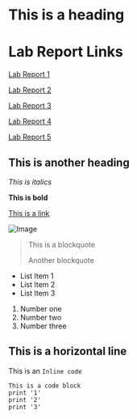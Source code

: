 # This is a heading
# Lab Report Links
[Lab Report 1](https://ejoa27.github.io/CSE15L/cse-15l-lab-report-1.html)

[Lab Report 2](https://ejoa27.github.io/CSE15L/cse-15l-lab-report-2.html)

[Lab Report 3](https://ejoa27.github.io/CSE15L/cse-15l-lab-report-3-week-6.html)

[Lab Report 4](https://ejoa27.github.io/CSE15L/cse-15l-lab-report-4.html)

[Lab Report 5](https://ejoa27.github.io/CSE15L/cse-15l-lab-report-5.html)
## This is another heading

*This is italics*

**This is bold**

[This is a link](https://canvas.ucsd.edu/)


![Image](https://media.istockphoto.com/photos/library-on-the-campus-of-ucsd-picture-id1353684223?k=20&m=1353684223&s=612x612&w=0&h=MNJ2StKhAG_J4SPm4JdQV5KMPW87YzNrCSECddIywYo=)

> This is a blockquote
> 
> Another blockquote

* List Item 1
* List Item 2
* List Item 3

1. Number one
2. Number two
3. Number three

This is a horizontal line
---

This is an `Inline code`
```
This is a code block
print '1'
print '2'
print '3'
```
